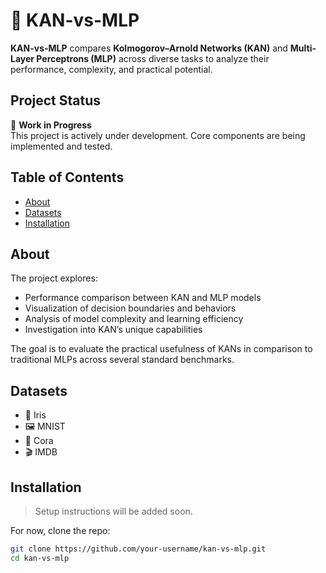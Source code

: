 # 🧠 KAN-vs-MLP

**KAN-vs-MLP** compares **Kolmogorov–Arnold Networks (KAN)** and **Multi-Layer Perceptrons (MLP)** across diverse tasks to analyze their performance, complexity, and practical potential.

## Project Status

🚧 **Work in Progress**  
This project is actively under development. Core components are being implemented and tested.

## Table of Contents

- [About](#about)
- [Datasets](#datasets)
- [Installation](#installation)

## About

The project explores:
- Performance comparison between KAN and MLP models
- Visualization of decision boundaries and behaviors
- Analysis of model complexity and learning efficiency
- Investigation into KAN’s unique capabilities

The goal is to evaluate the practical usefulness of KANs in comparison to traditional MLPs across several standard benchmarks.

## Datasets

- 🌸 Iris  
- 🖼️ MNIST  
- 🧵 Cora  
- 🎬 IMDB  

## Installation

> Setup instructions will be added soon.

For now, clone the repo:

```bash
git clone https://github.com/your-username/kan-vs-mlp.git
cd kan-vs-mlp
